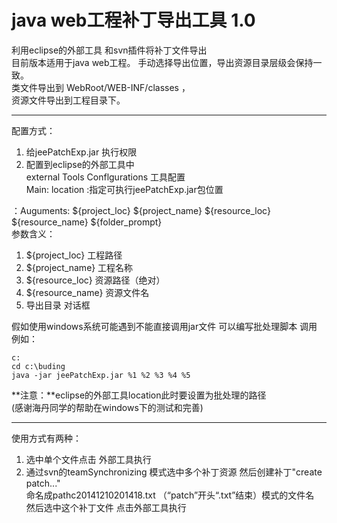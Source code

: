 java web工程补丁导出工具 1.0
=========================
  利用eclipse的外部工具 和svn插件将补丁文件导出  
  目前版本适用于java web工程。
  手动选择导出位置，导出资源目录层级会保持一致。   
  类文件导出到 WebRoot/WEB-INF/classes ，  
  资源文件导出到工程目录下。  

- - -
  
  配置方式：
    
1. 给jeePatchExp.jar 执行权限
2. 配置到eclipse的外部工具中   
external Tools Conflgurations 工具配置  
Main:
location :指定可执行jeePatchExp.jar包位置
 
：Auguments:
${project_loc}    ${project_name}		${resource_loc}		${resource_name} 	${folder_prompt}  
 参数含义：
      
1. ${project_loc} 工程路径 
2. ${project_name} 工程名称
3. ${resource_loc} 资源路径（绝对）
4. ${resource_name} 资源文件名
5.  导出目录  对话框

假如使用windows系统可能遇到不能直接调用jar文件 可以编写批处理脚本 调用
例如：  

	c:    
	cd c:\buding  
	java -jar jeePatchExp.jar %1 %2 %3 %4 %5  
	
**注意：**eclipse的外部工具location此时要设置为批处理的路径  
(感谢海丹同学的帮助在windows下的测试和完善)
- - -
使用方式有两种： 

1. 选中单个文件点击 外部工具执行
2. 通过svn的teamSynchronizing 模式选中多个补丁资源 然后创建补丁"create patch..."   
   命名成pathc20141210201418.txt （“patch”开头“.txt”结束）模式的文件名  
   然后选中这个补丁文件 点击外部工具执行
   